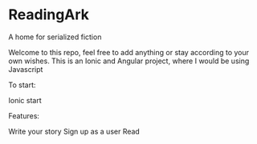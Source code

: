# ReadingArk
A home for serialized fiction

Welcome to this repo, feel free to add anything or stay according to your own wishes. This is an Ionic and Angular project, where I would be using Javascript

To start: 

Ionic start 

Features: 

Write your story 
Sign up as a user 
Read 
